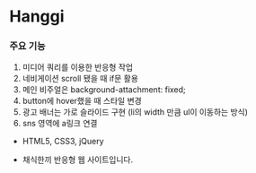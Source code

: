 # Hanggi

### 주요 기능
1. 미디어 쿼리를 이용한 반응형 작업
2. 네비게이션 scroll 됐을 때 if문 활용
3. 메인 비주얼은 background-attachment: fixed;
4. button에 hover했을 때 스타일 변경
5. 광고 배너는 가로 슬라이드 구현 (li의 width 만큼 ul이 이동하는 방식)
6. sns 영역에 a링크 연결

- HTML5, CSS3, jQuery

- 채식한끼 반응형 웹 사이트입니다.

